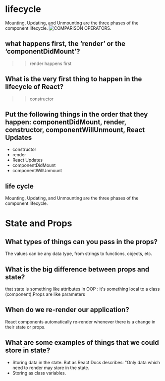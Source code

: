 # lifecycle

Mounting, Updating, and Unmounting are the three phases of the component lifecycle.
![COMPARISON OPERATORS](https://miro.medium.com/max/2000/0*0saPKFiTUk6W3FYp).

## what happens first, the ‘render’ or the ‘componentDidMount’?

>>render happens first

## What is the very first thing to happen in the lifecycle of React?

>>constructor

## Put the following things in the order that they happen: componentDidMount, render, constructor, componentWillUnmount, React Updates

+ constructor
+ render
+ React Updates
+ componentDidMount
+ componentWillUnmount

## life cycle

Mounting, Updating, and Unmounting are the three phases of the component lifecycle.

# State and Props 

## What types of things can you pass in the props?

 The values can be any data type, from strings to functions, objects, etc.

## What is the big difference between props and state?

 that state is something like attributes in OOP : it's something local to a class (component),Props are like parameters

## When do we re-render our application?

React components automatically re-render whenever there is a change in their state or props.

## What are some examples of things that we could store in state?

+ Storing data in the state. But as React Docs describes: "Only data which need to render may store in the state.
+ Storing as class variables.
